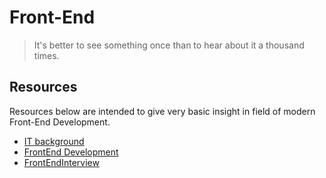 # Front-End

> It's better to see something once than to hear about it a thousand times.

## Resources

Resources below are intended to give very basic insight in field of modern Front-End Development.

* [IT background](https://docs.google.com/spreadsheets/d/1gSj_gj_SCEmjsTPEn28-tUWnub2SsFywm72cCuHToMA/pubhtml)
* [FrontEnd Development](https://docs.google.com/spreadsheets/d/1JE4R3LaB8GO1XmncZc8sxIdcEDkizMySiB83-iMXeyU/pubhtml)
* [FrontEndInterview](https://docs.google.com/spreadsheets/d/1WQzE0PYDszUGK88drpFsspb5F-yawO2Df-rxqluA2SM/pubhtml)
